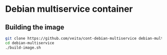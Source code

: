 # Debian multiservice container

## Building the image

```bash
git clone https://github.com/veita/cont-debian-multiservice debian-multiservice
cd debian-multiservice
./build-image.sh
```

